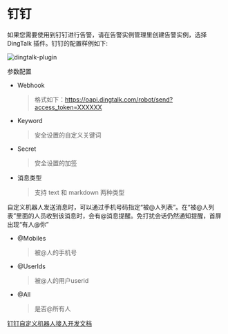 # 钉钉

如果您需要使用到钉钉进行告警，请在告警实例管理里创建告警实例，选择 DingTalk 插件。钉钉的配置样例如下:

![dingtalk-plugin](/img/alert/dingtalk-plugin.png)

参数配置

* Webhook
  > 格式如下：https://oapi.dingtalk.com/robot/send?access_token=XXXXXX
* Keyword
  > 安全设置的自定义关键词
* Secret
  > 安全设置的加签
* 消息类型
  > 支持 text 和 markdown 两种类型

自定义机器人发送消息时，可以通过手机号码指定“被@人列表”。在“被@人列表”里面的人员收到该消息时，会有@消息提醒。免打扰会话仍然通知提醒，首屏出现“有人@你”
* @Mobiles
  > 被@人的手机号
* @UserIds
  > 被@人的用户userid
* @All
  > 是否@所有人

[钉钉自定义机器人接入开发文档](https://open.dingtalk.com/document/robots/custom-robot-access)
